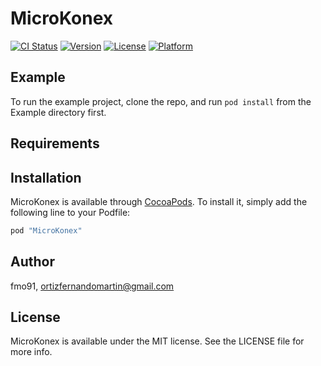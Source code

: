 # MicroKonex

[![CI Status](http://img.shields.io/travis/fmo91/MicroKonex.svg?style=flat)](https://travis-ci.org/fmo91/MicroKonex)
[![Version](https://img.shields.io/cocoapods/v/MicroKonex.svg?style=flat)](http://cocoapods.org/pods/MicroKonex)
[![License](https://img.shields.io/cocoapods/l/MicroKonex.svg?style=flat)](http://cocoapods.org/pods/MicroKonex)
[![Platform](https://img.shields.io/cocoapods/p/MicroKonex.svg?style=flat)](http://cocoapods.org/pods/MicroKonex)

## Example

To run the example project, clone the repo, and run `pod install` from the Example directory first.

## Requirements

## Installation

MicroKonex is available through [CocoaPods](http://cocoapods.org). To install
it, simply add the following line to your Podfile:

```ruby
pod "MicroKonex"
```

## Author

fmo91, ortizfernandomartin@gmail.com

## License

MicroKonex is available under the MIT license. See the LICENSE file for more info.
